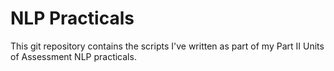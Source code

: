 # NLP Practicals

This git repository contains the scripts I've written as part of my Part II Units of Assessment NLP practicals.

